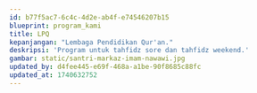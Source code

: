 ```yaml
---
id: b77f5ac7-6c4c-4d2e-ab4f-e74546207b15
blueprint: program_kami
title: LPQ
kepanjangan: "Lembaga Pendidikan Qur'an."
deskripsi: 'Program untuk tahfidz sore dan tahfidz weekend.'
gambar: static/santri-markaz-imam-nawawi.jpg
updated_by: d4fee445-e69f-468a-a1be-90f8685c88fc
updated_at: 1740632752
---
```


